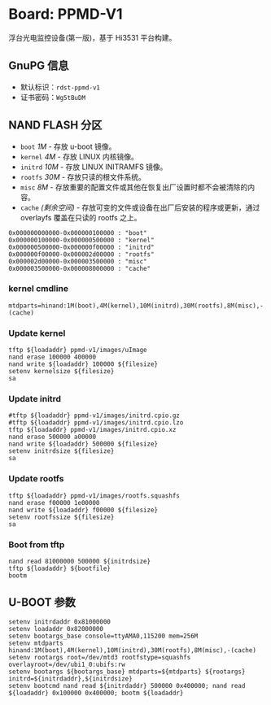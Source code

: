 # Board: PPMD-V1

浮台光电监控设备(第一版)，基于 Hi3531 平台构建。

## GnuPG 信息

- 默认标识：`rdst-ppmd-v1`
- 证书密码：`Wg5tBuDM`

## NAND FLASH 分区

- `boot` *1M* - 存放 u-boot 镜像。
- `kernel` *4M* - 存放 LINUX 内核镜像。
- `initrd` *10M* - 存放 LINUX INITRAMFS 镜像。
- `rootfs` *30M* - 存放只读的根文件系统。
- `misc` *8M* - 存放重要的配置文件或其他在恢复出厂设置时都不会被清除的内容。
- `cache` *(剩余空间)* - 存放可变的文件或设备在出厂后安装的程序或更新，通过 overlayfs 覆盖在只读的 rootfs 之上。

```
0x000000000000-0x000000100000 : "boot"
0x000000100000-0x000000500000 : "kernel"
0x000000500000-0x000000f00000 : "initrd"
0x000000f00000-0x000002d00000 : "rootfs"
0x000002d00000-0x000003500000 : "misc"
0x000003500000-0x000008000000 : "cache"
```

### kernel cmdline
```
mtdparts=hinand:1M(boot),4M(kernel),10M(initrd),30M(rootfs),8M(misc),-(cache)
```

### Update kernel

```
tftp ${loadaddr} ppmd-v1/images/uImage
nand erase 100000 400000
nand write ${loadaddr} 100000 ${filesize}
setenv kernelsize ${filesize}
sa
```

### Update initrd

```
#tftp ${loadaddr} ppmd-v1/images/initrd.cpio.gz
#tftp ${loadaddr} ppmd-v1/images/initrd.cpio.lzo
tftp ${loadaddr} ppmd-v1/images/initrd.cpio.xz
nand erase 500000 a00000
nand write ${loadaddr} 500000 ${filesize}
setenv initrdsize ${filesize}
sa
```

### Update rootfs

```
tftp ${loadaddr} ppmd-v1/images/rootfs.squashfs
nand erase f00000 1e00000
nand write ${loadaddr} f00000 ${filesize}
setenv rootfssize ${filesize}
sa
```

### Boot from tftp

```
nand read 81000000 500000 ${initrdsize}
tftp ${loadaddr} ${bootfile}
bootm
```

## U-BOOT 参数

```
setenv initrdaddr 0x81000000
setenv loadaddr 0x82000000
setenv bootargs_base console=ttyAMA0,115200 mem=256M
setenv mtdparts hinand:1M(boot),4M(kernel),10M(initrd),30M(rootfs),8M(misc),-(cache)
setenv rootargs root=/dev/mtd3 rootfstype=squashfs overlayroot=/dev/ubi1_0:ubifs:rw
setenv bootargs ${bootargs_base} mtdparts=${mtdparts} ${rootargs} initrd=${initrdaddr},${initrdsize}
setenv bootcmd nand read ${initrdaddr} 500000 0x400000; nand read ${loadaddr} 0x100000 0x400000; bootm ${loadaddr}
```

